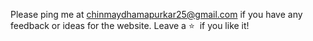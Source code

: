 
 
Please ping me at chinmaydhamapurkar25@gmail.com if you have any feedback or ideas for the website. Leave a :star: &nbsp;if you like it!
